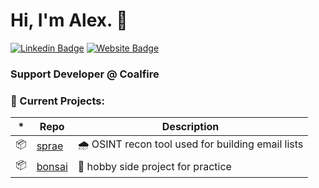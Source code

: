 # Hi, I'm Alex. 👋

[![Linkedin Badge](https://img.shields.io/badge/-alex-blue?style=flat&logo=Linkedin&logoColor=white&link=https://www.linkedin.com/in/alexander-cooter/)](https://www.linkedin.com/in/alexander-cooter/)
[![Website Badge](https://img.shields.io/badge/-alexcooter.com-CCCCCC?style=flat&logo=Firefox&logoColor=444444&link=https://alexcooter.com)](https://alexcooter.com)

### **Support Developer @ Coalfire**

### 🧰 Current Projects:

| \*  | Repo                                        | Description                                      |
| --- | ------------------------------------------- | ------------------------------------------------ |
| 📦  | [sprae](https://github.com/alex-lc/sprae)   | 🌧 OSINT recon tool used for building email lists |
| 📦  | [bonsai](https://github.com/alex-lc/bonsai) | 🎋 hobby side project for practice               |
